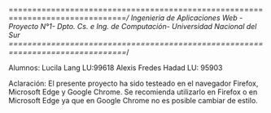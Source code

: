 ===============================================================================*/
Ingenieria de Aplicaciones Web -Proyecto N°1-
Dpto. Cs. e Ing. de Computación- Universidad Nacional del Sur
===============================================================================*/

Alumnos: 
    Lucila Lang  LU:99618
    Alexis Fredes Hadad LU: 95903 


Aclaración: El  presente proyecto ha sido testeado en el navegador Firefox,  Microsoft Edge y Google Chrome. Se recomienda 
utilizarlo en Firefox  o en Microsoft Edge ya que en Google Chrome no es posible cambiar de estilo.
